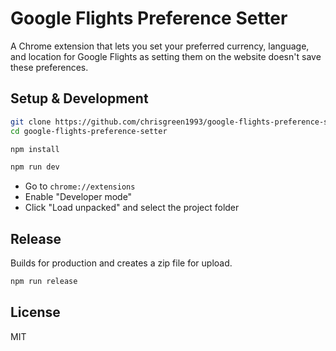 # Google Flights Preference Setter

A Chrome extension that lets you set your preferred currency, language, and location for Google Flights as setting them on the website doesn't save these preferences.

## Setup & Development

```bash
git clone https://github.com/chrisgreen1993/google-flights-preference-setter.git
cd google-flights-preference-setter

npm install

npm run dev
```

- Go to `chrome://extensions`
- Enable "Developer mode"
- Click "Load unpacked" and select the project folder

## Release

Builds for production and creates a zip file for upload.

```bash
npm run release
```

## License

MIT
